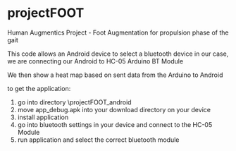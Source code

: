# projectFOOT
Human Augmentics Project - Foot Augmentation for propulsion phase of the gait

This code allows an Android device to select a bluetooth device
in our case, we are connecting our Android to HC-05 Arduino BT Module

We then show a heat map based on sent data from the Arduino to Android

to get the application:
1) go into directory \projectFOOT_android
2) move app_debug.apk into your download directory on your device
3) install application
4) go into bluetooth settings in your device and connect to the HC-05 Module
5) run application and select the correct bluetooth module
